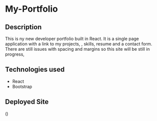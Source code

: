 # My-Portfolio

## Description

This is ny new developer portfolio built in React. It is a single page application with a link to my projects, , skills, resume and a contact form. There are still issues with spacing and margins so this site will be still in progress,


## Technologies used
- React
- Bootstrap

## Deployed Site
()